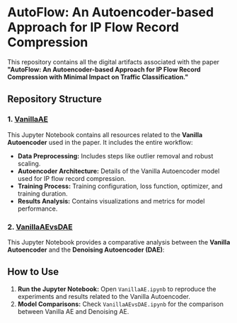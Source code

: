# AutoFlow: An Autoencoder-based Approach for IP Flow Record Compression

This repository contains all the digital artifacts associated with the paper **"AutoFlow: An Autoencoder-based Approach for IP Flow Record Compression with Minimal Impact on Traffic Classification."**

## Repository Structure

### 1. **[VanillaAE](VanillaAE.ipynb)** 
This Jupyter Notebook contains all resources related to the **Vanilla Autoencoder** used in the paper. It includes the entire workflow:

- **Data Preprocessing:** Includes steps like outlier removal and robust scaling.
- **Autoencoder Architecture:** Details of the Vanilla Autoencoder model used for IP flow record compression.
- **Training Process:** Training configuration, loss function, optimizer, and training duration.
- **Results Analysis:** Contains visualizations and metrics for model performance.

### 2. **[VanillaAEvsDAE](VanillaAEvsDAE.ipynb)**
This Jupyter Notebook provides a comparative analysis between the **Vanilla Autoencoder** and the **Denoising Autoencoder (DAE)**:

## How to Use

1. **Run the Jupyter Notebook:** Open `VanillaAE.ipynb` to reproduce the experiments and results related to the Vanilla Autoencoder.
2. **Model Comparisons:** Check `VanillaAEvsDAE.ipynb` for the comparison between Vanilla AE and Denoising AE.
   
